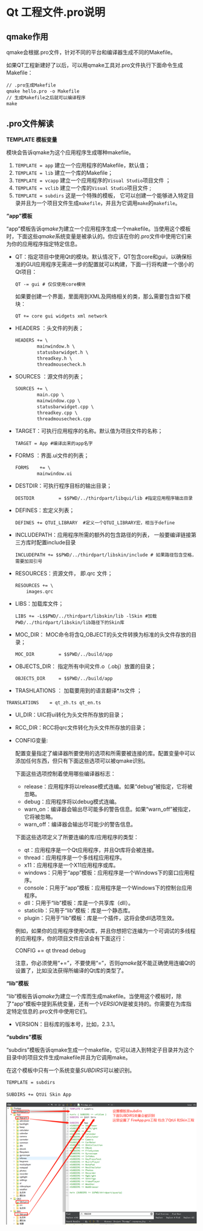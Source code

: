 # Qt 工程文件.pro说明

## qmake作用

qmake会根据.pro文件，针对不同的平台和编译器生成不同的Makefile。

如果QT工程新建好了以后，可以用qmake工具对.pro文件执行下面命令生成Makefile：

```
// .pro生成Makefile
qmake hello.pro -o Makefile
// 生成Makefile之后就可以编译程序
make
```

## .pro文件解读

**TEMPLATE 模板变量** 

模块会告诉qmake为这个应用程序生成哪种makefile。

1. `TEMPLATE = app` 建立一个应用程序的Makefile，默认值；
2. `TEMPLATE = lib` 建立一个库的Makefile；
3. `TEMPLATE = vcapp`  建立一个应用程序的`Visual Studio`项目文件 ；
4. `TEMPLATE = vclib`  建立一个库的`Visual Studio`项目文件 ;
5. `TEMPLATE = subdirs`  这是一个特殊的模板， 它可以创建一个能够进入特定目录并且为一个项目文件生成`makefile`，并且为它调用`make`的`makefile`。 

 **“app”模板** 

“app”模板告诉*qmake*为建立一个应用程序生成一个makefile。当使用这个模板时，下面这些*qmake*系统变量是被承认的。你应该在你的.pro文件中使用它们来为你的应用程序指定特定信息。

- QT：指定项目中使用Qt的模块。默认情况下，QT包含core和gui，以确保标准的GUI应用程序无需进一步的配置就可以构建，下面一行将构建一个很小的Qt项目：

  ```
  QT -= gui # 仅仅使用core模块
  ```

  如果要创建一个界面，里面用到XML及网络相关的类，那么需要包含如下模块：

  ```
  QT += core gui widgets xml network
  ```

- HEADERS ：头文件的列表；

  ```
  HEADERS += \
          mainwindow.h \
          statusbarwidget.h \
          threadkey.h \
          threadmousecheck.h
  ```

- SOURCES ：源文件的列表；

  ```
  SOURCES += \
          main.cpp \
          mainwindow.cpp \
          statusbarwidget.cpp \
          threadkey.cpp \
          threadmousecheck.cpp
  ```

- TARGET：可执行应用程序的名称。默认值为项目文件的名称；

  ```
  TARGET = App #编译出来的app名字
  ```

- FORMS ：界面.ui文件的列表；

  ```
  FORMS    += \
          mainwindow.ui
  ```

- DESTDIR：可执行程序目标的输出目录；

  ```
  DESTDIR         = $$PWD/../thirdpart/libqui/lib #指定应用程序输出目录
  ```

- DEFINES：宏定义列表；

  ```
  DEFINES += QTUI_LIBRARY  #定义一个QTUI_LIBRARY宏，相当于define
  ```

- INCLUDEPATH：应用程序所需的额外的包含路径的列表， 一般要编译链接第三方库时配置include目录  

  ```
  INCLUDEPATH += $$PWD/../thirdpart/libskin/include # 如果路径包含空格，需要加双引号
  ```

- RESOURCES：资源文件， 即.qrc 文件；

  ```
  RESOURCES += \
      images.qrc
  ```

- LIBS：加载库文件；

  ```
  LIBS += -L$$PWD/../thirdpart/libskin/lib -lSkin #加载PWD/../thirdpart/libskin/lib路径下的Skin库
  ```

- MOC_DIR： MOC命令将含Q_OBJECT的头文件转换为标准的头文件存放的目录； 

  ```
  MOC_DIR         = $$PWD/../build/app
  ```

- OBJECTS_DIR： 指定所有中间文件.o（.obj）放置的目录；

  ```
  OBJECTS_DIR     = $$PWD/../build/app
  ```

-  TRASHLATIONS ： 加载要用到的语言翻译*.ts文件 ；

  ```
  TRANSLATIONS    = qt_zh.ts qt_en.ts
  ```

- UI_DIR：UIC将ui转化为头文件所存放的目录；

- RCC_DIR：RCC将qrc文件转化为头文件所存放的目录；

- CONFIG变量:

  配置变量指定了编译器所要使用的选项和所需要被连接的库。配置变量中可以添加任何东西，但只有下面这些选项可以被qmake识别。

  下面这些选项控制着使用哪些编译器标志：

  - release：应用程序将以release模式连编。如果“debug”被指定，它将被忽略。
  - debug：应用程序将以debug模式连编。
  - warn_on：编译器会输出尽可能多的警告信息。如果“warn_off”被指定，它将被忽略。
  - warn_off：编译器会输出尽可能少的警告信息。

  下面这些选项定义了所要连编的库/应用程序的类型：

  - qt：应用程序是一个Qt应用程序，并且Qt库将会被连接。
  - thread：应用程序是一个多线程应用程序。
  - x11：应用程序是一个X11应用程序或库。
  - windows：只用于“app”模板：应用程序是一个Windows下的窗口应用程序。
  - console：只用于“app”模板：应用程序是一个Windows下的控制台应用程序。
  - dll：只用于“lib”模板：库是一个共享库（dll）。
  - staticlib：只用于“lib”模板：库是一个静态库。
  - plugin：只用于“lib”模板：库是一个插件，这将会使dll选项生效。

  例如，如果你的应用程序使用Qt库，并且你想把它连编为一个可调试的多线程的应用程序，你的项目文件应该会有下面这行：

    CONFIG += qt thread debug

  注意，你必须使用“+=”，不要使用“=”，否则*qmake*就不能正确使用连编Qt的设置了，比如没法获得所编译的Qt库的类型了。

**“lib”模板**

“lib”模板告诉*qmake*为建立一个库而生成makefile。当使用这个模板时，除了“app”模板中提到系统变量，还有一个*VERSION*是被支持的。你需要在为库指定特定信息的.pro文件中使用它们。

- VERSION：目标库的版本号，比如，2.3.1。

**“subdirs”模板**

“subdirs”模板告诉qmake生成一个makefile，它可以进入到特定子目录并为这个目录中的项目文件生成makefile并且为它调用make。

在这个模板中只有一个系统变量*SUBDIRS*可以被识别。

```
TEMPLATE = subdirs

SUBDIRS += QtUi Skin App

```

![1583485145249](media/1583485145249.png)